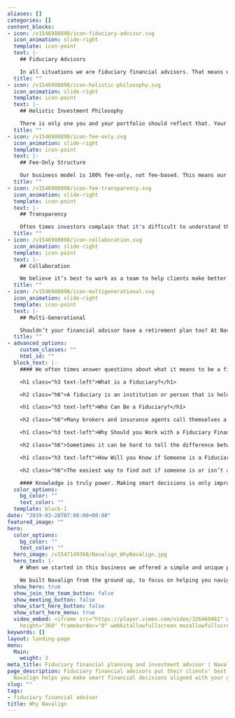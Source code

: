 ```yaml
---
aliases: []
categories: []
content_blocks:
- icon: /v1546980898/icon-fiduciary-advisor.svg
  icon_animation: slide-right
  template: icon-point
  text: |-
    ## Fiduciary Advisors

    In all situations we are fiduciary financial advisors. That means we have a legal obligation to act in your best interest. Not everyone can make that claim. We are advocates for helping you achieve your financial, and more importantly, your life goals. Navalign Wealth Partners is a Registered Investment Adviser firm with the Securities and Exchange Commission. You can view our flawless public filings [here](https://adviserinfo.sec.gov/Firm/119919# "https://adviserinfo.sec.gov/Firm/119919#"). 
  title: ""
- icon: /v1546980898/icon-holistic-philosophy.svg
  icon_animation: slide-right
  template: icon-point
  text: |-
    ## Holistic Investment Philosophy

    There is only one you and your portfolio should reflect that. Your investment plan is an important component of your overall financial plan. It’s custom designed with a variety of low cost and tax efficient investments to help grow and preserve your wealth. Our holistic investment approach lends itself to providing advice on accounts you self-direct in addition to those that we manage.
  title: ""
- icon: /v1546980898/icon-fee-only.svg
  icon_animation: slide-right
  template: icon-point
  text: |-
    ## Fee-Only Structure

    Our business model is 100% fee-only, not fee-based. This means our fees are transparent and we are never compensated by outside parties or broker commissions. This is a major difference you need to understand when selecting a firm. How a firm is paid goes a long way in understanding the depth of financial advice they provide to you. Fee-only helps to reduce conflicts of interest, so we may remain clearly aligned with your goals.
  title: ""
- icon: /v1546980898/icon-fee-transparency.svg
  icon_animation: slide-right
  template: icon-point
  text: |-
    ## Transparency

    Often times investors complain that it's difficult to understand the expenses, commissions and fees charged by brokers and big banks. That’s why we chose a transparent fee-only pricing structure that is simple to understand. No commissions or hidden costs, ever! Choose the way you want to work with us and you’ll always know exactly what you’re paying for.
  title: ""
- icon: /v1546980898/icon-collaboration.svg
  icon_animation: slide-right
  template: icon-point
  text: |-
    ## Collaboration

    We believe it’s best to work as a team to help clients make better financial decisions. We encourage proactive communication internally and can work directly with your team of other trusted advisers, including accountants, attorneys and key decision makers. By working together, we can provide better comprehensive financial advice that is always in your best interest.
  title: ""
- icon: /v1546980898/icon-multigenerational.svg
  icon_animation: slide-right
  template: icon-point
  text: |-
    ## Multi-Generational

    Shouldn’t your financial advisor have a retirement plan too? At Navalign Wealth Partners our team spans across multiple generations, as do our clients. We help families and businesses plan for their legacy, so it only makes sense that we plan for ours too. With business continuity and transition plans already in place, rest assured that Navalign Wealth Partners will be here to help for generations to come.
  title: ""
- advanced_options:
    custom_classes: ""
    html_id: ""
  block_text: |-
    #### We often times answer questions about what it means to be a fiduciary. If you want to learn more, just ask. Here are some of the most common questions we get asked about being a fiduciary financial advisor.

    <h1 class="h3 text-left">What is a Fiduciary?</h1>

    <h2 class="h6">A fiduciary is an institution or person that is held to a high standard and legally obligated to act in your best interest. Oftentimes fiduciaries are involved with financial situations which require great care, trust and honesty. At all times a fiduciary is responsible for their actions as well as their inaction. Most importantly a fiduciary must avoid conflicts of interest and personal motives when providing advice and pursuing the best outcome for your situation. If conflicts do exist, a fiduciary is required to disclose them and be as transparent as possible.</h2>

    <h1 class="h3 text-left">Who Can Be a Fiduciary?</h1>

    <h2 class="h6">Many brokers and insurance agents call themselves a “financial advisor”, but they are not a fiduciary. Navalign Wealth Partners is a Registered Investment Adviser firm with the Securities and Exchange Commission. Registered firms like us, are required to engage clients in a fiduciary capacity when providing financial advice and investment services. Other trusted professionals, such as attorneys and trustees, are also required to act as a fiduciary, in the best interest of their clients.</h2>

    <h1 class="h3 text-left">Why Should you Work with a Fiduciary Financial Advisor?</h1>

    <h2 class="h6">Sometimes it can be hard to tell the difference between a sales pitch and financial advice. The financial services industry is filled with conflicts of interest and that shouldn’t get in the way of helping clients make better financial decision. Fiduciary financial planners, like us, have a legal obligation to always act in our clients’ best interest and provide unbiased, objective advice. When you work with a fiduciary, you’ll have peace of mind knowing they are on your side, focused on helping you above all else.</h2>

    <h1 class="h3 text-left">How Will you Know if Someone is a Fiduciary Financial Advisor?</h1>

    <h2 class="h6">The easiest way to find out if someone is or isn’t a fiduciary is by asking them. A Fiduciary Financial Planner or Investment Adviser is obligated to share with you if they are engaging you as a fiduciary and must disclose when situations arise in which they may not be acting as a fiduciary. Many professions require registration and licensing with the proper authorities to provide fiduciary services as a business. To find out if your financial advisor is a fiduciary you can look them up here using the <a href="https://adviserinfo.sec.gov/IAPD" target="_blank" title="Navalign, LLC Investment Adviser Public Disclosure">Investment Adviser Public Disclosure system</a></h2>

    #### Knowledge is truly power. Making smart decisions is only improved with more knowledge. So we encourage you to reach out to us with any questions you may have. We’re happy to share our years of experience and expertise with you.
  color_options:
    bg_color: ""
    text_color: ""
  template: block-1
date: "2019-03-28T07:00:00+00:00"
featured_image: ""
hero:
  color_options:
    bg_color: ""
    text_color: ""
  hero_image: /v1547149368/Navalign_WhyNavalign.jpg
  hero_text: |-
    # When we started in this business we offered a simple and unique proposition; put clients first and provide objective financial advice. Today, everyone claims to do that very same thing. That makes it harder to tell the difference between firms.

    We built Navalign from the ground up, to focus on helping you navigate financial decisions and making sure that those decisions align with your life goals. Over the years we have found that our holistic, fiduciary approach creates the optimal base for your prosperity and financial peace of mind.
  show_hero: true
  show_join_the_team_button: false
  show_meeting_button: false
  show_start_here_button: false
  show_start_here_menu: true
  video_embed: <iframe src="https://player.vimeo.com/video/326460481" width="640"
    height="360" frameborder="0" webkitallowfullscreen mozallowfullscreen allowfullscreen></iframe>
keywords: []
layout: landing-page
menu:
  Main:
    weight: 3
meta_title: Fiduciary financial planning and investment advisor | Navalign
page_description: Fiduciary financial advisors put their clients' best interest first.
  Navalign helps you make smart financial decisions aligned with your goals.
slug: ""
tags:
- fiduciary financial advisor
title: Why Navalign
---
```

